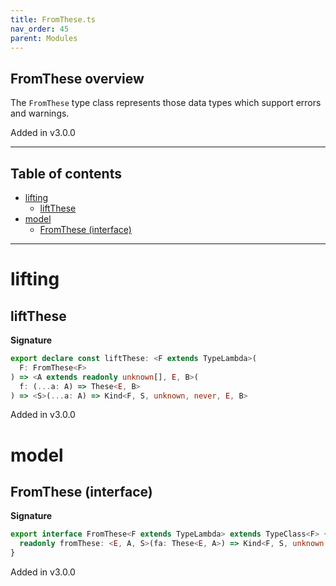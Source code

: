 ```yaml
---
title: FromThese.ts
nav_order: 45
parent: Modules
---
```


## FromThese overview

The `FromThese` type class represents those data types which support errors and warnings.

Added in v3.0.0

---

<h2 class="text-delta">Table of contents</h2>

- [lifting](#lifting)
  - [liftThese](#liftthese)
- [model](#model)
  - [FromThese (interface)](#fromthese-interface)

---

# lifting

## liftThese

**Signature**

```ts
export declare const liftThese: <F extends TypeLambda>(
  F: FromThese<F>
) => <A extends readonly unknown[], E, B>(
  f: (...a: A) => These<E, B>
) => <S>(...a: A) => Kind<F, S, unknown, never, E, B>
```

Added in v3.0.0

# model

## FromThese (interface)

**Signature**

```ts
export interface FromThese<F extends TypeLambda> extends TypeClass<F> {
  readonly fromThese: <E, A, S>(fa: These<E, A>) => Kind<F, S, unknown, never, E, A>
}
```

Added in v3.0.0
